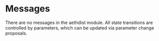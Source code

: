 <!--
order: 3
-->

# Messages

There are no messages in the aethdist module. All state transitions are controlled by parameters, which can be updated via parameter change proposals.
